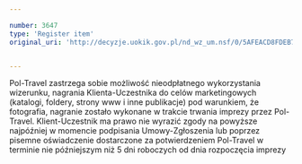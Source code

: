 ```yaml
---

number: 3647
type: 'Register item'
original_uri: 'http://decyzje.uokik.gov.pl/nd_wz_um.nsf/0/5AFEACD8FDEB78F7C1257A61003197E2?OpenDocument'


---
```


Pol-Travel zastrzega sobie możliwość nieodpłatnego wykorzystania wizerunku, nagrania Klienta-Uczestnika do celów marketingowych (katalogi, foldery, strony www i inne publikacje) pod warunkiem, że fotografia, nagranie zostało wykonane w trakcie trwania imprezy przez Pol-Travel. Klient-Uczestnik ma prawo nie wyrazić zgody na powyższe najpóźniej w momencie podpisania Umowy-Zgłoszenia lub poprzez pisemne oświadczenie dostarczone za potwierdzeniem Pol-Travel w terminie nie późniejszym niż 5 dni roboczych od dnia rozpoczęcia imprezy
